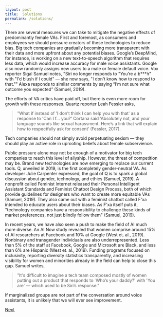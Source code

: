 ```yaml
---
layout: post
title:  Solutions
permalink: /solutions/
---
```


There are several measures we can take to mitigate the negative effects of predominantly female VAs.
First and foremost, as consumers and employees we should pressure creators of these technologies to reduce bias. Big tech companies are gradually becoming more transparent with their data and more upfront about any potential biases. Google’s DeepMind, for instance, is working on a new text-to-speech algorithm that requires less data, which would increase accuracy for male voice assistants. Google also now randomly assigns new users to a male or female default voice. Vox reporter Sigal Samuel notes, "Siri no longer responds to "You’re a b***h" with "I'd blush if I could" — she now says, "I don't know how to respond to that."" Alexa responds to similar comments by saying “I’m not sure what outcome you expected” (Samuel, 2019). 

The efforts of VA critics have paid off, but there is even more room for growth with these responses. Quartz reporter Leah Fessler asks, 
> "What if instead of 'I don’t think I can help you with that' as a response to 'Can I f... you?' Cortana said ‘Absolutely not, and your language sounds like sexual harassment. Here’s a link that will explain how to respectfully ask for consent’ (Fessler, 2017). 

Tech companies should not simply avoid perpetuating sexism — they should play an active role in uprooting beliefs about female subservience. 

Public pressure alone may not be enough of a motivator for big tech companies to reach this level of allyship. However, the threat of competition may be. Brand new technologies are now emerging to replace our current tools. Q, unveiled in 2019, is the first completely gender-neutral VA. As developer Julie Carpenter expressed, the goal of Q is to spark a global discussion about gender, technology, and ethics (Samuel, 2019). A nonprofit called Feminist Internet released their Personal Intelligent Assistant Standards and Feminist Chatbot Design Process, both of which provide guidelines for designers who want to create more equitable VAs (Samuel, 2019). They also came out with a feminist chatbot called F'xa intended to educate users about their biases. As F'xa itself puts it, "technology companies have a responsibility to challenge these kinds of market preferences, not just blindly follow them" (Samuel, 2019). 

In recent years, we have also seen a push to make the field of AI much more diverse. An AI Now study revealed that women comprise around 15% of AI researchers at Facebook and 10% at Google (West et. al., 2019). Nonbinary and transgender individuals are also underrepresented. Less than 5% of the staff at Facebook, Google and Microsoft are Black, and less than 6% are Hispanic (West et. al., 2019). Funding programs focused on inclusivity, reporting diversity statistics transparently, and increasing visibility for women and minorities already in the field can help to close this gap. Samuel writes, 

> "It's difficult to imagine a tech team composed mostly of women putting out a product that responds to 'Who’s your daddy?' with 'You are' — which used to be Siri’s response."

If marginalized groups are not part of the conversation around voice assistants, it is unlikely that we will ever see improvement. 

<a class="github-button" href="https://nishamcnealis.github.io/hagura/conclusion/" data-icon="octicon-star" data-size="large" data-show-count="true" aria-label="Next: Conclusion">Next</a>